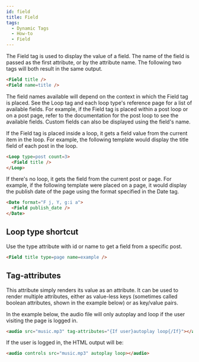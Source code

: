 ```yaml
---
id: field
title: Field
tags:
  - Dynamic Tags
  - How-to
  - Field
---
```


The Field tag is used to display the value of a field. The name of the field is passed as the first attribute, or by the attribute name. The following two tags will both result in the same output.
```html
<Field title />
<Field name=title />
```
The field names available will depend on the context in which the Field tag is placed. See the Loop tag and each loop type's reference page for a list of available fields. For example, if the Field tag is placed within a post loop or on a post page, refer to the documentation for the post loop to see the available fields. Custom fields can also be displayed using the field's name.

If the Field tag is placed inside a loop, it gets a field value from the current item in the loop. For example, the following template would display the title field of each post in the loop.
```html
<Loop type=post count=3>
  <Field title />
</Loop>
```
If there's no loop, it gets the field from the current post or page. For example, if the following template were placed on a page, it would display the publish date of the page using the format specified in the Date tag.
```html
<Date format="F j, Y, g:i a">
  <Field publish_date />
</Date>
```

## Loop type shortcut

Use the type attribute with id or name to get a field from a specific post.
```html
<Field title type=page name=example />
```

## Tag-attributes
This attribute simply renders its value as an attribute. It can be used to render multiple attributes, either as value-less keys (sometimes called boolean attributes, shown in the example below) or as key/value pairs.

In the example below, the audio file will only autoplay and loop if the user visiting the page is logged in.

```html
<audio src="music.mp3" tag-attributes="{If user}autoplay loop{/If}"></audio>
```

If the user is logged in, the HTML output will be:

```html
<audio controls src="music.mp3" autoplay loop></audio>
```